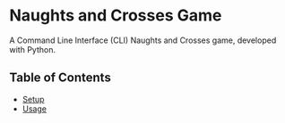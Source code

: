 # Naughts and Crosses Game
A Command Line Interface (CLI) Naughts and Crosses game, developed with Python.

## Table of Contents
- [Setup](#setup)
- [Usage](#usage)

